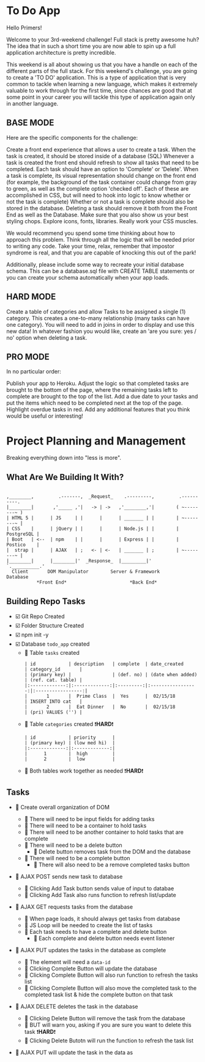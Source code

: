 # To Do App
Hello Primers!

Welcome to your 3rd-weekend challenge! Full stack is pretty awesome huh? The idea that in such a short time you are now able to spin up a full application architecture is pretty incredible.

This weekend is all about showing us that you have a handle on each of the different parts of the full stack. For this weekend's challenge, you are going to create a 'TO DO' application. This is a type of application that is very common to tackle when learning a new language, which makes it extremely valuable to work through for the first time, since chances are good that at some point in your career you will tackle this type of application again only in another language.

## BASE MODE
Here are the specific components for the challenge:

Create a front end experience that allows a user to create a task.
When the task is created, it should be stored inside of a database (SQL)
Whenever a task is created the front end should refresh to show all tasks that need to be completed.
Each task should have an option to 'Complete' or 'Delete'.
When a task is complete, its visual representation should change on the front end (for example, the background of the task container could change from gray to green, as well as the complete option 'checked off'. Each of these are accomplished in CSS, but will need to hook into logic to know whether or not the task is complete)
Whether or not a task is complete should also be stored in the database.
Deleting a task should remove it both from the Front End as well as the Database.
Make sure that you also show us your best styling chops. Explore icons, fonts, libraries. Really work your CSS muscles.

We would recommend you spend some time thinking about how to approach this problem. Think through all the logic that will be needed prior to writing any code. Take your time, relax, remember that impostor syndrome is real, and that you are capable of knocking this out of the park!

Additionally, please include some way to recreate your initial database schema. This can be a database.sql file with CREATE TABLE statements or you can create your schema automatically when your app loads.

## HARD MODE
Create a table of categories and allow Tasks to be assigned a single (1) category. This creates a one-to-many relationship (many tasks can have one category). You will need to add in joins in order to display and use this new data!
In whatever fashion you would like, create an 'are you sure: yes / no' option when deleting a task.

## PRO MODE
In no particular order:

Publish your app to Heroku.
Adjust the logic so that completed tasks are brought to the bottom of the page, where the remaining tasks left to complete are brought to the top of the list.
Add a due date to your tasks and put the items which need to be completed next at the top of the page. Highlight overdue tasks in red.
Add any additional features that you think would be useful or interesting!

# Project Planning and Management
Breaking everything down into "less is more".

## What Are We Building It With?
```
                             
,________,         .-------,  _Request_    .---------,         .----------.
|________|       ,'_____ ,'|   -> | ->   ,'________,'|        ( ~--------~ )
| HTML 5 |      | JS     | |      |      | _______ | |        | ~--------~ |
| CSS    |      | jQuery | |      |      | Node.js | |        | PostgreSQL |
| Boot   | <--  | npm    | |      |      | Express | |        | Postico    |        
|  strap |      | AJAX   | ;   <- | <-   | _______ | ;        | ~--------~ |
|________|      |________|'  _Response_  |_________|'         `.__________.'
  Client       DOM Manipulator        Server & Framework          Database
           *Front End*                       *Back End*              
```

## Building Repo Tasks
- :ballot_box_with_check: Git Repo Created
- :ballot_box_with_check: Folder Structure Created
- :ballot_box_with_check: npm init -y
- :ballot_box_with_check: Database `todo_app` created
  - :black_square_button: Table `tasks` created
    ```
    | id            | description   | complete  | date_created      | category_id       |
    | (primary key) |               | (def. no) | (date when added) | (ref. cat. table) |
    |:-------------:|:-------------:|:---------:|:-----------------:|:-----------------:|
    |       1       |  Prime Class  |  Yes      |  02/15/18         | INSERT INTO cat   |
    |       2       |  Eat Dinner   |  No       |  02/15/18         | (pri) VALUES ('') |
    ```
  - :black_square_button: Table `categories` created :heavy_exclamation_mark:**HARD**:heavy_exclamation_mark:
    ```
    | id            | priority      |
    | (primary key) | (low med hi)  |
    |:-------------:|:-------------:|
    |      1        |  high         |
    |      2        |  low          |
    ```
  - :black_square_button: Both tables work together as needed :heavy_exclamation_mark:**HARD**:heavy_exclamation_mark:

## Tasks
- :black_square_button: Create overall organization of DOM
  - :black_square_button: There will need to be input fields for adding tasks
  - :black_square_button: There will need to be a container to hold tasks
  - :black_square_button: There will need to be another container to hold tasks that are complete
  - :black_square_button: There will need to be a delete button
    - :black_square_button: Delete button removes task from the DOM and the database
  - :black_square_button: There will need to be a complete button 
    - :black_square_button: There will also need to be a remove completed tasks button

- :black_square_button: AJAX POST sends new task to database
  - :black_square_button: Clicking Add Task button sends value of input to databae
  - :black_square_button: Clicking Add Task also runs function to refresh list/update
- :black_square_button: AJAX GET requests tasks from the database
  - :black_square_button: When page loads, it should always get tasks from database
  - :black_square_button: JS Loop will be needed to create the list of tasks
  - :black_square_button: Each task needs to have a complete and delete button
    - :black_square_button: Each complete and delete button needs event listener
- :black_square_button: AJAX PUT updates the tasks in the database as complete
  - :black_square_button: The element will need a `data-id`
  - :black_square_button: Clicking Complete Button will update the database
  - :black_square_button: Clicking Complete Button will also run function to refresh the tasks list
  - :black_square_button: Clicking Complete Button will also move the completed task to the completed task list & hide the complete button on that task
- :black_square_button: AJAX DELETE deletes the task in the database
  - :black_square_button: Clicking Delete Button will remove the task from the database
  - :black_square_button: BUT will warn you, asking if you are sure you want to delete this task :heavy_exclamation_mark:**HARD**:heavy_exclamation_mark:
  - :black_square_button: Clicking Delete Butotn will run the function to refresh the task list
- :black_square_button: AJAX PUT will update the task in the data as 


